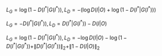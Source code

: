 





$L_G=\log(1-D(I^* | G(I^*)), L_D=-(\log D(I|O)+\log(1-D(I^*|G(I^*)))$



$L_G=-D(I^*|G(I^*)), L_D=D(I^*|G(I^*))-D(I|O)$



$L_G=\log(1-D(I^* | G(I^*)), L_D=-\log D(I|O)-\log(1-D(I^*|G(I^*))+\|D(I^*|G(I^*))\|_2 + \|1-D(I|O)\|_2$



